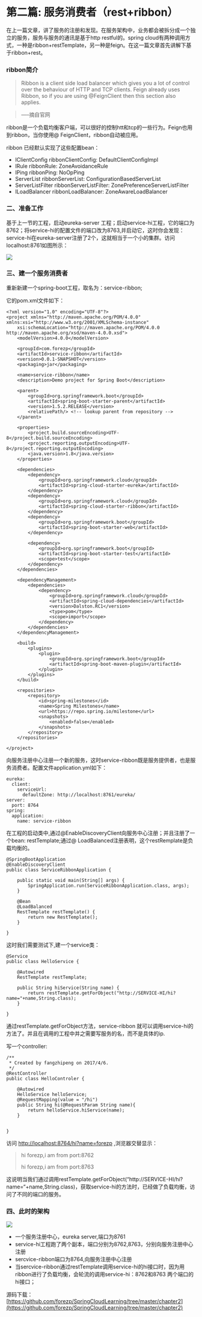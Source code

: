 # 第二篇: 服务消费者（rest+ribbon）

在上一篇文章，讲了服务的注册和发现。在服务架构中，业务都会被拆分成一个独立的服务，服务与服务的通讯是基于http restful的。spring cloud有两种调用方式，一种是ribbon+restTemplate，另一种是feign。在这一篇文章首先讲解下基于ribbon+rest。

### ribbon简介

> Ribbon is a client side load balancer which gives you a lot of control over the behaviour of HTTP and TCP clients. Feign already uses Ribbon, so if you are using @FeignClient then this section also applies.

> —–摘自官网

ribbon是一个负载均衡客户端，可以很好的控制htt和tcp的一些行为。Feign也用到ribbon，当你使用@ FeignClient，ribbon自动被应用。

ribbon 已经默认实现了这些配置bean：

* IClientConfig ribbonClientConfig: DefaultClientConfigImpl
* IRule ribbonRule: ZoneAvoidanceRule
* IPing ribbonPing: NoOpPing
* ServerList ribbonServerList: ConfigurationBasedServerList
* ServerListFilter ribbonServerListFilter: ZonePreferenceServerListFilter
* ILoadBalancer ribbonLoadBalancer: ZoneAwareLoadBalancer

### 二、准备工作

基于上一节的工程，启动eureka-server 工程；启动service-hi工程，它的端口为8762；将service-hi的配置文件的端口改为8763,并启动它，这时你会发现：service-hi在eureka-server注册了2个，这就相当于一个小的集群。访问localhost:8761如图所示：

<img src="./img/2.1.png" />

### 三、建一个服务消费者
重新新建一个spring-boot工程，取名为：service-ribbon;

它的pom.xml文件如下：

```
<?xml version="1.0" encoding="UTF-8"?>
<project xmlns="http://maven.apache.org/POM/4.0.0" xmlns:xsi="http://www.w3.org/2001/XMLSchema-instance"
    xsi:schemaLocation="http://maven.apache.org/POM/4.0.0 http://maven.apache.org/xsd/maven-4.0.0.xsd">
    <modelVersion>4.0.0</modelVersion>

    <groupId>com.forezp</groupId>
    <artifactId>service-ribbon</artifactId>
    <version>0.0.1-SNAPSHOT</version>
    <packaging>jar</packaging>

    <name>service-ribbon</name>
    <description>Demo project for Spring Boot</description>

    <parent>
        <groupId>org.springframework.boot</groupId>
        <artifactId>spring-boot-starter-parent</artifactId>
        <version>1.5.2.RELEASE</version>
        <relativePath/> <!-- lookup parent from repository -->
    </parent>

    <properties>
        <project.build.sourceEncoding>UTF-8</project.build.sourceEncoding>
        <project.reporting.outputEncoding>UTF-8</project.reporting.outputEncoding>
        <java.version>1.8</java.version>
    </properties>

    <dependencies>
        <dependency>
            <groupId>org.springframework.cloud</groupId>
            <artifactId>spring-cloud-starter-eureka</artifactId>
        </dependency>
        <dependency>
            <groupId>org.springframework.cloud</groupId>
            <artifactId>spring-cloud-starter-ribbon</artifactId>
        </dependency>
        <dependency>
            <groupId>org.springframework.boot</groupId>
            <artifactId>spring-boot-starter-web</artifactId>
        </dependency>

        <dependency>
            <groupId>org.springframework.boot</groupId>
            <artifactId>spring-boot-starter-test</artifactId>
            <scope>test</scope>
        </dependency>
    </dependencies>

    <dependencyManagement>
        <dependencies>
            <dependency>
                <groupId>org.springframework.cloud</groupId>
                <artifactId>spring-cloud-dependencies</artifactId>
                <version>Dalston.RC1</version>
                <type>pom</type>
                <scope>import</scope>
            </dependency>
        </dependencies>
    </dependencyManagement>

    <build>
        <plugins>
            <plugin>
                <groupId>org.springframework.boot</groupId>
                <artifactId>spring-boot-maven-plugin</artifactId>
            </plugin>
        </plugins>
    </build>

    <repositories>
        <repository>
            <id>spring-milestones</id>
            <name>Spring Milestones</name>
            <url>https://repo.spring.io/milestone</url>
            <snapshots>
                <enabled>false</enabled>
            </snapshots>
        </repository>
    </repositories>

</project>
```

向服务注册中心注册一个新的服务，这时service-ribbon既是服务提供者，也是服务消费者。配置文件application.yml如下：

```
eureka:
  client:
    serviceUrl:
      defaultZone: http://localhost:8761/eureka/
server:
  port: 8764
spring:
  application:
    name: service-ribbon
```

在工程的启动类中,通过@EnableDiscoveryClient向服务中心注册；并且注册了一个bean: restTemplate;通过@ LoadBalanced注册表明，这个restRemplate是负载均衡的。

```
@SpringBootApplication
@EnableDiscoveryClient
public class ServiceRibbonApplication {

    public static void main(String[] args) {
        SpringApplication.run(ServiceRibbonApplication.class, args);
    }

    @Bean
    @LoadBalanced
    RestTemplate restTemplate() {
        return new RestTemplate();
    }

}
```

这时我们需要测试下,建一个service类：

```
@Service
public class HelloService {

    @Autowired
    RestTemplate restTemplate;

    public String hiService(String name) {
        return restTemplate.getForObject("http://SERVICE-HI/hi?name="+name,String.class);
    }

}
```

通过restTemplate.getForObject方法，service-ribbon 就可以调用service-hi的方法了。并且在调用的工程中并之需要写服务的名，而不是具体的ip.

写一个controller:

```
/**
 * Created by fangzhipeng on 2017/4/6.
 */
@RestController
public class HelloControler {

    @Autowired
    HelloService helloService;
    @RequestMapping(value = "/hi")
    public String hi(@RequestParam String name){
        return helloService.hiService(name);
    }


}
```

访问 [http://localhost:8764/hi?name=forezp](http://localhost:8764/hi?name=forezp) ,浏览器交替显示：

>hi forezp,i am from port:8762
>
>hi forezp,i am from port:8763

这说明当我们通过调用restTemplate.getForObject(“http://SERVICE-HI/hi?name=“+name,String.class)，获取service-hi的方法时，已经做了负载均衡，访问了不同的端口的服务。

### 四、此时的架构

<img src="./img/2.2.png" />

* 一个服务注册中心，eureka server,端口为8761
* service-hi工程跑了两个副本，端口分别为8762,8763，分别向服务注册中心注册
* sercvice-ribbon端口为8764,向服务注册中心注册
* 当sercvice-ribbon通过restTemplate调用service-hi的hi接口时，因为用ribbon进行了负载均衡，会轮流的调用service-hi：8762和8763 两个端口的hi接口；

源码下载：[https://github.com/forezp/SpringCloudLearning/tree/master/chapter2](https://github.com/forezp/SpringCloudLearning/tree/master/chapter2)
